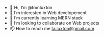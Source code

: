 - 👋 Hi, I’m @tomluxton
- 👀 I’m interested in Web developement
- 🌱 I’m currently learning MERN stack
- 💞️ I’m looking to collaborate on Web projects
- 📫 How to reach me ta.luxton@gmail.com

<!---
tomluxton/tomluxton is a ✨ special ✨ repository because its `README.md` (this file) appears on your GitHub profile.
You can click the Preview link to take a look at your changes.
--->
